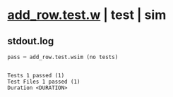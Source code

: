# [add_row.test.w](../../../../../../examples/tests/sdk_tests/table/add_row.test.w) | test | sim

## stdout.log
```log
pass ─ add_row.test.wsim (no tests)
 
 
Tests 1 passed (1)
Test Files 1 passed (1)
Duration <DURATION>
```

